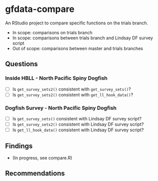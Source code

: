 # gfdata-compare

An RStudio project to compare specific functions on the trials branch.

- In scope: comparisons on trials branch
- In scope: comparisons between trials branch and Lindsay DF survey script
- Out of scope: comparisons between master and trials branches

## Questions

### Inside HBLL - North Pacific Spiny Dogfish

- [ ] Is `get_survey_sets2()` consistent with `get_survey_sets()`?
- [ ] Is `get_survey_sets2()` consistent with `get_ll_hook_data()`?

### Dogfish Survey - North Pacific Spiny Dogfish

- [ ] Is `get_survey_sets()` consistent with Lindsay DF survey script?
- [ ] Is `get_survey_sets2()` consistent with Lindsay DF survey script?
- [ ] Is `get_ll_hook_data()` consistent with Lindsay DF survey script?

## Findings

- (In progress, see compare.R)


## Recommendations

